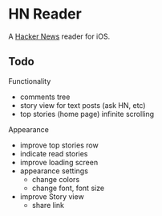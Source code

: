 # HN Reader

A [Hacker News](http://news.ycombinator.com) reader for iOS.

## Todo

Functionality
- comments tree
- story view for text posts (ask HN, etc)
- top stories (home page) infinite scrolling

Appearance
- improve top stories row
- indicate read stories
- improve loading screen
- appearance settings
	- change colors
	- change font, font size
- improve Story view
	- share link